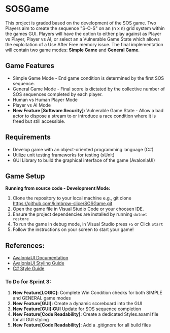 # SOSGame
This project is graded based on the development of the SOS game. Two Players aim to create the sequence "S-O-S" on an (n x n) grid system within the games GUI. Players will have the option to either play against as Player vs Player, Player vs AI, or select an a Vulnerable Game State which allows the exploitation of a Use After Free memory issue. The final implementation will contain two game modes: **Simple Game** and **General Game**. 

## Game Features
- Simple Game Mode - End game condition is determined by the first SOS sequence.
- General Game Mode - Final score is dictated by the collective number of SOS sequences completed by each player.
- Human vs Human Player Mode
- Player vs AI Mode
- **New Feature [Software Security]:** Vulnerable Game State - Allow a bad actor to dispose a stream to or introduce a race condition where it is freed but still accessible.

## Requirements
- Develop game with an object-oriented programming language (C#)
- Utilize unit testing frameworks for testing (xUnit)
- GUI Library to build the graphical interface of the game (AvaloniaUI)

## Game Setup
**Running from source code - Development Mode:**
1. Clone the repository to your local machine e.g., git clone https://github.com/kimbrow-slice/SOSGame.git
2. Open the game file in Visual Studio Code or your choosen IDE.
3. Ensure the project dependencies are installed by running `dotnet restore`
4. To run the game in debug mode, in Visual Studio press `F5` or Click `Start`
5. Follow the instructions on your screen to start your game!


## References: 
 - [AvaloniaUI Documentation](https://docs.avaloniaui.net/docs/)
 - [AvaloniaUI Styling Guide](https://docs.avaloniaui.net/docs/0.10.x/styling/styles#pseudoclasses)
 - [C# Style Guide](https://google.github.io/styleguide/csharp-style.html)


### To Do for Sprint 3:
1. **New Feature[LOGIC]:** Complete Win Condition checks for both SIMPLE and GENERAL game modes
2. **New Feature[GUI]:** Create a dynamic scoreboard into the GUI
3. **New Feature[GUI]:GUI** Update for SOS sequence completion
4. **New Feature[Code Readability]:** Create a dedicated Styles.axaml file for all GUI styling
5. **New Feature[Code Readability]:** Add a .gitignore for all build files
